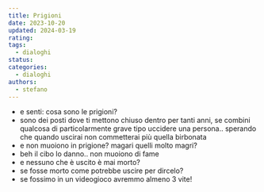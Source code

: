 ```yaml
---
title: Prigioni
date: 2023-10-20
updated: 2024-03-19
rating: 
tags:
  - dialoghi
status: 
categories:
  - dialoghi
authors:
  - stefano
---
```


- e senti: cosa sono le prigioni?
- sono dei posti dove ti mettono chiuso dentro per tanti anni, se combini qualcosa di particolarmente grave tipo uccidere una persona.. sperando che quando uscirai non commetterai più quella birbonata
- e non muoiono in prigione? magari quelli molto magri?
- beh il cibo lo danno.. non muoiono di fame
- e nessuno che è uscito è mai morto?
- se fosse morto come potrebbe uscire per dircelo?
- se fossimo in un videogioco avremmo almeno 3 vite!
